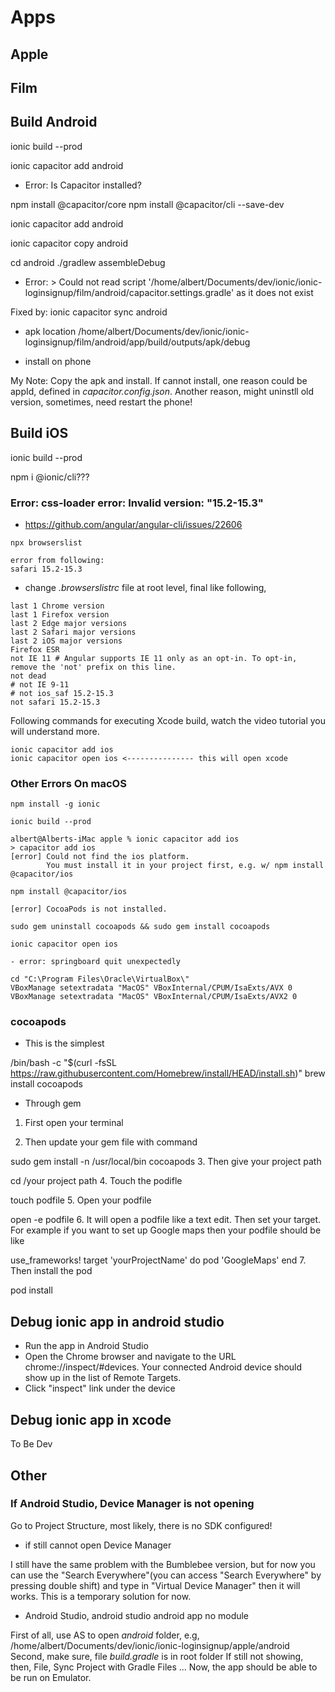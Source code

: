 # Apps

## Apple
## Film


## Build Android

ionic build --prod

ionic capacitor add android
- Error: Is Capacitor installed?

npm install @capacitor/core
npm install @capacitor/cli --save-dev

ionic capacitor add android

ionic capacitor copy android

cd android
./gradlew assembleDebug

- Error: > Could not read script '/home/albert/Documents/dev/ionic/ionic-loginsignup/film/android/capacitor.settings.gradle' as it does not exist

Fixed by: ionic capacitor sync android

- apk location
/home/albert/Documents/dev/ionic/ionic-loginsignup/film/android/app/build/outputs/apk/debug

- install on phone

My Note: Copy the apk and install. If cannot install, one reason could be appId, defined in *capacitor.config.json*. Another reason, might uninstll old version, sometimes, need restart the phone!

## Build iOS

ionic build --prod

npm i @ionic/cli???


### Error: css-loader error: Invalid version: "15.2-15.3"

- https://github.com/angular/angular-cli/issues/22606

```
npx browserslist

error from following: 
safari 15.2-15.3

```

- change *.browserslistrc* file at root level, final like following,

```
last 1 Chrome version
last 1 Firefox version
last 2 Edge major versions
last 2 Safari major versions
last 2 iOS major versions
Firefox ESR
not IE 11 # Angular supports IE 11 only as an opt-in. To opt-in, remove the 'not' prefix on this line.
not dead
# not IE 9-11
# not ios_saf 15.2-15.3
not safari 15.2-15.3

```

Following commands for executing Xcode build, watch the video tutorial you will understand more.
```
ionic capacitor add ios
ionic capacitor open ios <--------------- this will open xcode
```


### Other Errors On macOS

```
npm install -g ionic

ionic build --prod

albert@Alberts-iMac apple % ionic capacitor add ios
> capacitor add ios
[error] Could not find the ios platform.
        You must install it in your project first, e.g. w/ npm install @capacitor/ios

npm install @capacitor/ios

[error] CocoaPods is not installed.

sudo gem uninstall cocoapods && sudo gem install cocoapods

ionic capacitor open ios

- error: springboard quit unexpectedly

cd "C:\Program Files\Oracle\VirtualBox\"
VBoxManage setextradata "MacOS" VBoxInternal/CPUM/IsaExts/AVX 0
VBoxManage setextradata "MacOS" VBoxInternal/CPUM/IsaExts/AVX2 0

```

### cocoapods

- This is the simplest

/bin/bash -c "$(curl -fsSL https://raw.githubusercontent.com/Homebrew/install/HEAD/install.sh)"
brew install cocoapods

- Through gem

1. First open your terminal

2. Then update your gem file with command

sudo gem install -n /usr/local/bin cocoapods
3. Then give your project path

cd /your project path
4. Touch the podifle

touch podfile
5. Open your podfile

open -e podfile
6. It will open a podfile like a text edit. Then set your target. For example if you want to set up Google maps then your podfile should be like

use_frameworks!
target 'yourProjectName' do
    pod 'GoogleMaps'
end
7. Then install the pod

pod install


## Debug ionic app in android studio

- Run the app in Android Studio
- Open the Chrome browser and navigate to the URL chrome://inspect/#devices. Your connected Android device should show up in the list of Remote Targets.
- Click "inspect" link under the device


## Debug ionic app in xcode


To Be Dev

## Other

### If Android Studio, Device Manager is not opening

Go to Project Structure, most likely, there is no SDK configured!

- if still cannot open Device Manager

I still have the same problem with the Bumblebee version, but for now you can use the "Search Everywhere"(you can access "Search Everywhere" by pressing double shift) and type in "Virtual Device Manager" then it will works. This is a temporary solution for now.

- Android Studio, android studio android app no module

First of all, use AS to open *android* folder, e.g, /home/albert/Documents/dev/ionic/ionic-loginsignup/apple/android
Second, make sure, file *build.gradle* is in root folder
If still not showing, then, File, Sync Project with Gradle Files ...
Now, the app should be able to be run on Emulator.


